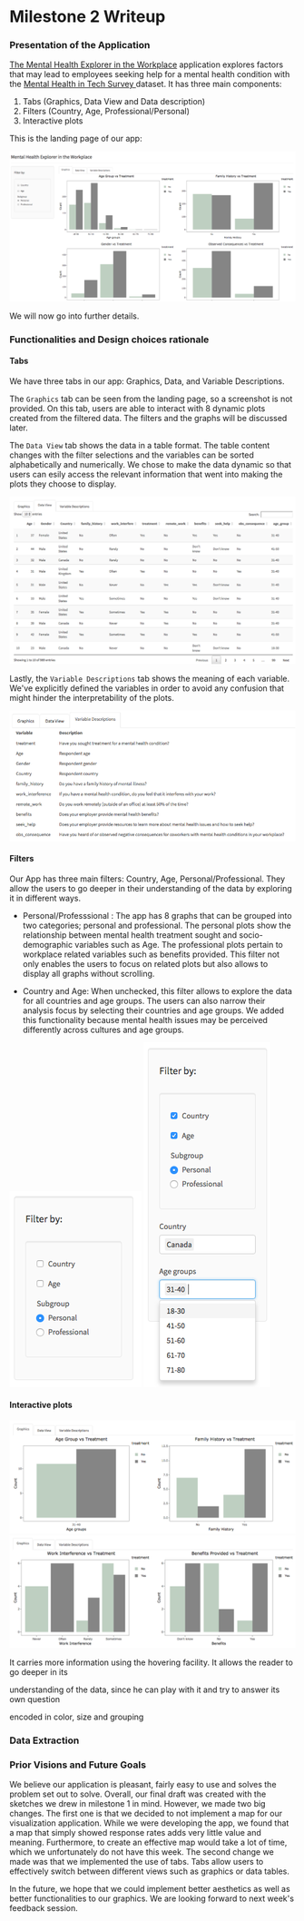 # Milestone 2 Writeup


### Presentation of the Application

<a href="https://ptung.shinyapps.io/ellognea-ptung-mental-health/">The Mental Health Explorer in the Workplace</a>  application explores factors that may lead to employees seeking help for a mental health condition with the <a href="https://www.kaggle.com/osmi/mental-health-in-tech-survey"> Mental Health in Tech Survey </a> dataset. It has three main components:

1. Tabs (Graphics, Data View and Data description)
2. Filters (Country, Age, Professional/Personal)
3. Interactive plots

This is the landing page of our app:

![](img/LandingPageApp.png)

We will now go into further details.

### Functionalities and  Design choices rationale

#### Tabs
We have three tabs in our app: Graphics, Data, and Variable Descriptions.

The ```Graphics``` tab can be seen from the landing page, so a screenshot is not provided. On this tab, users are able to interact with 8 dynamic plots created from the filtered data. The filters and the graphs will be discussed later.

The ```Data View``` tab shows the data in a table format. The table content changes with the filter selections and the variables can be sorted alphabetically and numerically. We chose to make the data dynamic so that users can esily access the relevant information that went into making the plots they choose to display.

![](img/DataView.png)

Lastly, the ```Variable Descriptions``` tab shows the meaning of each variable. We've explicitly defined the variables in order to avoid any confusion that might hinder the interpretability of the plots.

![](img/VariableDescriptions.png)

#### Filters

Our App has three main filters: Country, Age, Personal/Professional. They allow the users to  go deeper in their understanding of the data by exploring it in different ways.  

- Personal/Professsional : The app has 8 graphs that can be grouped into two categories; personal and professional. The personal plots show the relationship between mental health treatment sought and socio-demographic variables such as Age. The professional plots pertain to workplace related variables such as benefits provided.  This filter not only enables the users to focus on related plots but also allows to display all graphs without scrolling.

- Country and Age:  When unchecked, this filter allows to explore the data for all countries and age groups. The users can also narrow their analysis focus by selecting their countries and age groups. We added this functionality because mental health issues may be perceived differently across cultures and age groups.
 
![](img/FilterSidebarBefore.png)
![](img/FilterSidebarAfter.png)

#### Interactive plots


![](img/Personal.png)
![](img/Professional.png)

 It carries more information using the hovering facility. It allows the reader to go deeper in its

understanding of the data, since he can play with it and try to answer its own question

encoded in color, size and grouping


### Data Extraction


### Prior Visions and Future Goals

We believe our application is pleasant, fairly easy to use and solves the problem set out to solve.
Overall, our final draft was created with the sketches we drew in milestone 1 in mind. However, we made two big changes. The first one is that we decided to not implement a map for our visualization application. While we were developing the app, we found that a map that simply showed response rates adds very little value and meaning. Furthermore, to create an effective map would take a lot of time, which we unfortunately do not have this week. The second change we made was that we implemented the use of tabs. Tabs allow users to effectively switch between different views such as graphics or data tables. 

In the future, we hope that we could implement better aesthetics as well as better functionalities to our graphics. We are looking forward to next week's feedback session.
